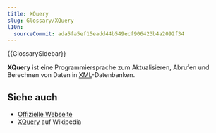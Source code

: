```yaml
---
title: XQuery
slug: Glossary/XQuery
l10n:
  sourceCommit: ada5fa5ef15eadd44b549ecf906423b4a2092f34
---
```


{{GlossarySidebar}}

**XQuery** ist eine Programmiersprache zum Aktualisieren, Abrufen und Berechnen von Daten in [XML](/de/docs/Glossary/XML)-Datenbanken.

## Siehe auch

- [Offizielle Webseite](https://www.w3.org/XML/Query/)
- [XQuery](https://en.wikipedia.org/wiki/XQuery) auf Wikipedia
